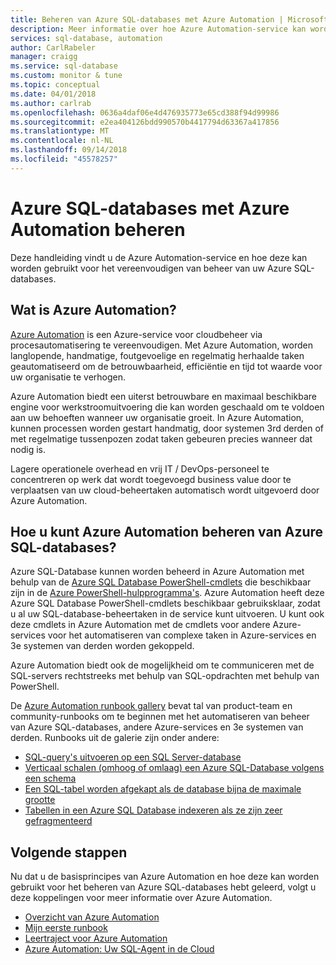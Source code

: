 ```yaml
---
title: Beheren van Azure SQL-databases met Azure Automation | Microsoft Docs
description: Meer informatie over hoe Azure Automation-service kan worden gebruikt voor het beheren van Azure SQL-databases op schaal.
services: sql-database, automation
author: CarlRabeler
manager: craigg
ms.service: sql-database
ms.custom: monitor & tune
ms.topic: conceptual
ms.date: 04/01/2018
ms.author: carlrab
ms.openlocfilehash: 0636a4daf06e4d476935773e65cd388f94d99986
ms.sourcegitcommit: e2ea404126bdd990570b4417794d63367a417856
ms.translationtype: MT
ms.contentlocale: nl-NL
ms.lasthandoff: 09/14/2018
ms.locfileid: "45578257"
---
```

# <a name="managing-azure-sql-databases-using-azure-automation"></a>Azure SQL-databases met Azure Automation beheren
Deze handleiding vindt u de Azure Automation-service en hoe deze kan worden gebruikt voor het vereenvoudigen van beheer van uw Azure SQL-databases.

## <a name="what-is-azure-automation"></a>Wat is Azure Automation?
[Azure Automation](https://azure.microsoft.com/services/automation/) is een Azure-service voor cloudbeheer via procesautomatisering te vereenvoudigen. Met Azure Automation, worden langlopende, handmatige, foutgevoelige en regelmatig herhaalde taken geautomatiseerd om de betrouwbaarheid, efficiëntie en tijd tot waarde voor uw organisatie te verhogen.

Azure Automation biedt een uiterst betrouwbare en maximaal beschikbare engine voor werkstroomuitvoering die kan worden geschaald om te voldoen aan uw behoeften wanneer uw organisatie groeit. In Azure Automation, kunnen processen worden gestart handmatig, door systemen 3rd derden of met regelmatige tussenpozen zodat taken gebeuren precies wanneer dat nodig is.

Lagere operationele overhead en vrij IT / DevOps-personeel te concentreren op werk dat wordt toegevoegd business value door te verplaatsen van uw cloud-beheertaken automatisch wordt uitgevoerd door Azure Automation.

## <a name="how-can-azure-automation-help-manage-azure-sql-databases"></a>Hoe u kunt Azure Automation beheren van Azure SQL-databases?
Azure SQL-Database kunnen worden beheerd in Azure Automation met behulp van de [Azure SQL Database PowerShell-cmdlets](https://docs.microsoft.com/powershell/module/servicemanagement/azure/?view=azuresmps-4.0.0#sql) die beschikbaar zijn in de [Azure PowerShell-hulpprogramma's](/powershell/azure/overview). Azure Automation heeft deze Azure SQL Database PowerShell-cmdlets beschikbaar gebruiksklaar, zodat u al uw SQL-database-beheertaken in de service kunt uitvoeren. U kunt ook deze cmdlets in Azure Automation met de cmdlets voor andere Azure-services voor het automatiseren van complexe taken in Azure-services en 3e systemen van derden worden gekoppeld.

Azure Automation biedt ook de mogelijkheid om te communiceren met de SQL-servers rechtstreeks met behulp van SQL-opdrachten met behulp van PowerShell.

De [Azure Automation runbook gallery](https://azure.microsoft.com/blog/2014/10/07/introducing-the-azure-automation-runbook-gallery/) bevat tal van product-team en community-runbooks om te beginnen met het automatiseren van beheer van Azure SQL-databases, andere Azure-services en 3e systemen van derden. Runbooks uit de galerie zijn onder andere:

* [SQL-query's uitvoeren op een SQL Server-database](https://gallery.technet.microsoft.com/scriptcenter/How-to-use-a-SQL-Command-be77f9d2)
* [Verticaal schalen (omhoog of omlaag) een Azure SQL-Database volgens een schema](https://gallery.technet.microsoft.com/scriptcenter/Azure-SQL-Database-e957354f)
* [Een SQL-tabel worden afgekapt als de database bijna de maximale grootte](https://gallery.technet.microsoft.com/scriptcenter/Azure-Automation-Your-SQL-30f8736b)
* [Tabellen in een Azure SQL Database indexeren als ze zijn zeer gefragmenteerd](https://gallery.technet.microsoft.com/scriptcenter/Indexes-tables-in-an-Azure-73a2a8ea)

## <a name="next-steps"></a>Volgende stappen
Nu dat u de basisprincipes van Azure Automation en hoe deze kan worden gebruikt voor het beheren van Azure SQL-databases hebt geleerd, volgt u deze koppelingen voor meer informatie over Azure Automation.

* [Overzicht van Azure Automation](../automation/automation-intro.md)
* [Mijn eerste runbook](../automation/automation-first-runbook-graphical.md)
* [Leertraject voor Azure Automation](https://azure.microsoft.com/documentation/learning-paths/automation/)
* [Azure Automation: Uw SQL-Agent in de Cloud](https://azure.microsoft.com/blog/2014/06/26/azure-automation-your-sql-agent-in-the-cloud/) 

